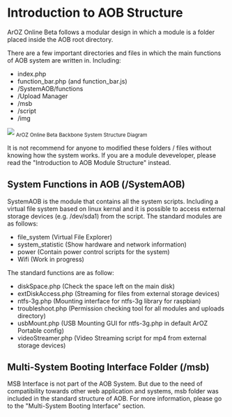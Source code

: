 # Introduction to AOB Structure
ArOZ Online Beta follows a modular design in which a module
is a folder placed inside the AOB root directory.

There are a few important directories and files in which the main
functions of AOB system are written in. Including:
- index.php
- function_bar.php (and function_bar.js)
- /SystemAOB/functions
- /Upload Manager
- /msb
- /script
- /img

![](image/system_structure.png)
<sub>ArOZ Online Beta Backbone System Structure Diagram</sub>

It is not recommend for anyone to modified these folders / files
without knowing how the system works. If you are a module deveveloper,
please read the "Introduction to AOB Module Structure" instead.

## System Functions in AOB (/SystemAOB)
SystemAOB is the module that contains all the system scripts. Including 
a virtual file system based on linux kernal and it is possible to access
external storage devices (e.g. /dev/sda1) from the script. The standard 
modules are as follows:
- file_system (Virtual File Explorer)
- system_statistic (Show hardware and network information)
- power (Contain power control scripts for the system)
- Wifi (Work in progress)

The standard functions are as follow:
- diskSpace.php (Check the space left on the main disk)
- extDiskAccess.php (Streaming for files from external storage devices)
- ntfs-3g.php (Mounting interface for ntfs-3g library for raspbian)
- troubleshoot.php (Permission checking tool for all modules and uploads directory)
- usbMount.php (USB Mounting GUI for ntfs-3g.php in default ArOZ Portable config)
- videoStreamer.php (Video Streaming script for mp4 from external storage devices)

## Multi-System Booting Interface Folder (/msb)
MSB Interface is not part of the AOB System. But due to the need of compatibility
towards other web application and systems, msb folder was included in the
standard structure of AOB. For more information, 
please go to the "Multi-System Booting Interface" section.
